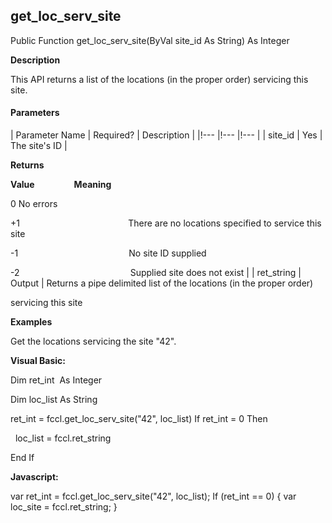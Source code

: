 get_loc_serv_site
-------------------

Public Function get_loc_serv_site(ByVal site_id As String) As Integer

**Description**

This API returns a list of the locations (in the proper order) servicing this site.

#### Parameters

| Parameter Name | Required? | Description |
|!--- |!--- |!--- |
| site_id | Yes | The site's ID |

**Returns**

**Value**                **Meaning**

0 No errors

+1                                            There are no locations specified to service this site

-1                                             No site ID supplied

-2                                             Supplied site does not exist |
| ret_string | Output | Returns a pipe delimited list of the locations (in the proper order)

servicing this site

**Examples**

 Get the locations servicing the site "42".

**Visual Basic:**

Dim ret_int  As Integer

Dim loc_list As String

ret_int = fccl.get_loc_serv_site("42", loc_list) If ret_int = 0 Then

  loc_list = fccl.ret_string

End If

**Javascript:**

var ret_int = fccl.get_loc_serv_site("42", loc_list); If (ret_int == 0) { var loc_site = fccl.ret_string; }